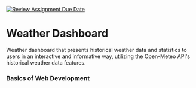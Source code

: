 [![Review Assignment Due Date](https://classroom.github.com/assets/deadline-readme-button-24ddc0f5d75046c5622901739e7c5dd533143b0c8e959d652212380cedb1ea36.svg)](https://classroom.github.com/a/03pVgGeY)
# Weather Dashboard
Weather dashboard that presents historical weather data and statistics to users in an interactive and informative way, utilizing the Open-Meteo API's historical weather data features.

### Basics of Web Development
